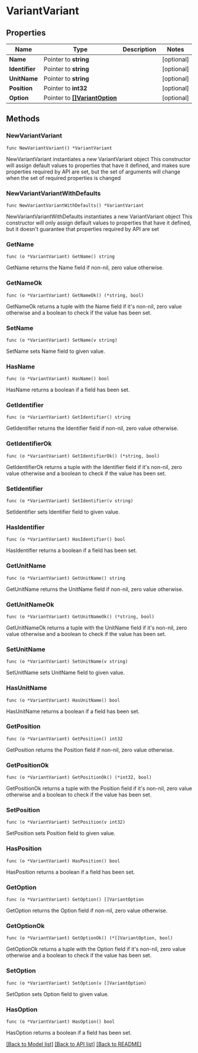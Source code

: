 # VariantVariant

## Properties

Name | Type | Description | Notes
------------ | ------------- | ------------- | -------------
**Name** | Pointer to **string** |  | [optional] 
**Identifier** | Pointer to **string** |  | [optional] 
**UnitName** | Pointer to **string** |  | [optional] 
**Position** | Pointer to **int32** |  | [optional] 
**Option** | Pointer to [**[]VariantOption**](VariantOption.md) |  | [optional] 

## Methods

### NewVariantVariant

`func NewVariantVariant() *VariantVariant`

NewVariantVariant instantiates a new VariantVariant object
This constructor will assign default values to properties that have it defined,
and makes sure properties required by API are set, but the set of arguments
will change when the set of required properties is changed

### NewVariantVariantWithDefaults

`func NewVariantVariantWithDefaults() *VariantVariant`

NewVariantVariantWithDefaults instantiates a new VariantVariant object
This constructor will only assign default values to properties that have it defined,
but it doesn't guarantee that properties required by API are set

### GetName

`func (o *VariantVariant) GetName() string`

GetName returns the Name field if non-nil, zero value otherwise.

### GetNameOk

`func (o *VariantVariant) GetNameOk() (*string, bool)`

GetNameOk returns a tuple with the Name field if it's non-nil, zero value otherwise
and a boolean to check if the value has been set.

### SetName

`func (o *VariantVariant) SetName(v string)`

SetName sets Name field to given value.

### HasName

`func (o *VariantVariant) HasName() bool`

HasName returns a boolean if a field has been set.

### GetIdentifier

`func (o *VariantVariant) GetIdentifier() string`

GetIdentifier returns the Identifier field if non-nil, zero value otherwise.

### GetIdentifierOk

`func (o *VariantVariant) GetIdentifierOk() (*string, bool)`

GetIdentifierOk returns a tuple with the Identifier field if it's non-nil, zero value otherwise
and a boolean to check if the value has been set.

### SetIdentifier

`func (o *VariantVariant) SetIdentifier(v string)`

SetIdentifier sets Identifier field to given value.

### HasIdentifier

`func (o *VariantVariant) HasIdentifier() bool`

HasIdentifier returns a boolean if a field has been set.

### GetUnitName

`func (o *VariantVariant) GetUnitName() string`

GetUnitName returns the UnitName field if non-nil, zero value otherwise.

### GetUnitNameOk

`func (o *VariantVariant) GetUnitNameOk() (*string, bool)`

GetUnitNameOk returns a tuple with the UnitName field if it's non-nil, zero value otherwise
and a boolean to check if the value has been set.

### SetUnitName

`func (o *VariantVariant) SetUnitName(v string)`

SetUnitName sets UnitName field to given value.

### HasUnitName

`func (o *VariantVariant) HasUnitName() bool`

HasUnitName returns a boolean if a field has been set.

### GetPosition

`func (o *VariantVariant) GetPosition() int32`

GetPosition returns the Position field if non-nil, zero value otherwise.

### GetPositionOk

`func (o *VariantVariant) GetPositionOk() (*int32, bool)`

GetPositionOk returns a tuple with the Position field if it's non-nil, zero value otherwise
and a boolean to check if the value has been set.

### SetPosition

`func (o *VariantVariant) SetPosition(v int32)`

SetPosition sets Position field to given value.

### HasPosition

`func (o *VariantVariant) HasPosition() bool`

HasPosition returns a boolean if a field has been set.

### GetOption

`func (o *VariantVariant) GetOption() []VariantOption`

GetOption returns the Option field if non-nil, zero value otherwise.

### GetOptionOk

`func (o *VariantVariant) GetOptionOk() (*[]VariantOption, bool)`

GetOptionOk returns a tuple with the Option field if it's non-nil, zero value otherwise
and a boolean to check if the value has been set.

### SetOption

`func (o *VariantVariant) SetOption(v []VariantOption)`

SetOption sets Option field to given value.

### HasOption

`func (o *VariantVariant) HasOption() bool`

HasOption returns a boolean if a field has been set.


[[Back to Model list]](../README.md#documentation-for-models) [[Back to API list]](../README.md#documentation-for-api-endpoints) [[Back to README]](../README.md)


